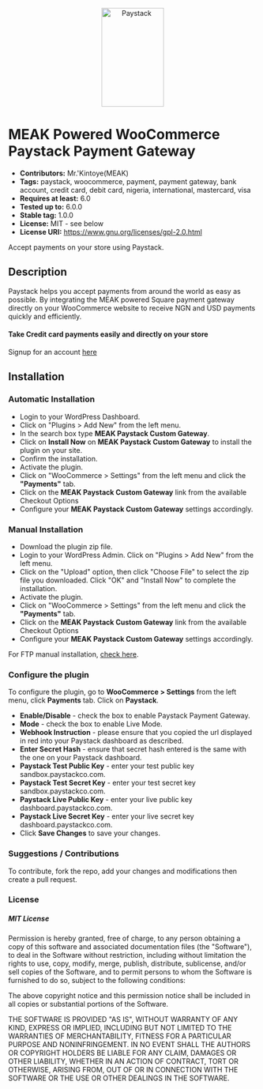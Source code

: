 <p align="center">
    <img title="Paystack" height="200" src="https://paystackco.com/assets/paystack_logo.svg" width="50%"/>
</p>

# MEAK Powered WooCommerce Paystack Payment Gateway

- **Contributors:** Mr.'Kintoye(MEAK)
- **Tags:** paystack, woocommerce, payment, payment gateway, bank account, credit card, debit card, nigeria, international, mastercard, visa
- **Requires at least:** 6.0
- **Tested up to:** 6.0.0
- **Stable tag:** 1.0.0
- **License:** MIT - see below
- **License URI:** https://www.gnu.org/licenses/gpl-2.0.html

Accept payments on your store using Paystack.

## Description

Paystack helps you accept payments from around the world as easy as possible. By integrating the MEAK powered Square payment gateway directly on your WooCommerce website to receive NGN and USD payments quickly and efficiently.

#### Take Credit card payments easily and directly on your store

Signup for an account [here](https://dashboard.paystackco.com)

## Installation

### Automatic Installation

- Login to your WordPress Dashboard.
- Click on "Plugins > Add New" from the left menu.
- In the search box type **MEAK Paystack Custom Gateway**.
- Click on **Install Now** on **MEAK Paystack Custom Gateway** to install the plugin on your site.
- Confirm the installation.
- Activate the plugin.
- Click on "WooCommerce > Settings" from the left menu and click the **"Payments"** tab.
- Click on the **MEAK Paystack Custom Gateway** link from the available Checkout Options
- Configure your **MEAK Paystack Custom Gateway** settings accordingly.

### Manual Installation

- Download the plugin zip file.
- Login to your WordPress Admin. Click on "Plugins > Add New" from the left menu.
- Click on the "Upload" option, then click "Choose File" to select the zip file you downloaded. Click "OK" and "Install Now" to complete the installation.
- Activate the plugin.
- Click on "WooCommerce > Settings" from the left menu and click the **"Payments"** tab.
- Click on the **MEAK Paystack Custom Gateway** link from the available Checkout Options
- Configure your **MEAK Paystack Custom Gateway** settings accordingly.

For FTP manual installation, [check here](http://codex.wordpress.org/Managing_Plugins#Manual_Plugin_Installation).

<!-- ## Split payment feature
* Enable the split payment in the paystack woocommerce settings page.
* Enter the specify subaccounts for the split (create can create subaccounts on your Paystack dashboard).
* save and start transaction -->

<!-- This split will be initiated for all transactions.

## Assign a subaccount to a Product
* Disable the split payment in the paystack woocommerce settings page.
* Click on "Products".
* Select "Add New".
* Scroll down until you see the 'Paystack - Select subaccount'.
* Select a subaccount. -->

### Configure the plugin

To configure the plugin, go to **WooCommerce > Settings** from the left menu, click **Payments** tab. Click on **Paystack**.

- **Enable/Disable** - check the box to enable Paystack Payment Gateway.
- **Mode** - check the box to enable Live Mode.
- **Webhook Instruction** - please ensure that you copied the url displayed in red into your Paystack dashboard as described.
- **Enter Secret Hash** - ensure that secret hash entered is the same with the one on your Paystack dashboard.
- **Paystack Test Public Key** - enter your test public key sandbox.paystackco.com.
- **Paystack Test Secret Key** - enter your test secret key sandbox.paystackco.com.
- **Paystack Live Public Key** - enter your live public key dashboard.paystackco.com.
- **Paystack Live Secret Key** - enter your live secret key dashboard.paystackco.com.
- Click **Save Changes** to save your changes.
<!--

## Screenshots

##### 1. Paystack WooCommerce Payment Gateway Setting Page

###

![Screenshot 1](assets/images/settings.png)

##### 2. Paystack WooCommerce Payment Gateway on woocommerce order checkout page

###

![Screenshot 2](assets/images/checkout.png)

##### 3. Paystack pay modal showing card payment option

###

![Screenshot 3](assets/images/inline-modal.png)
-->

### Suggestions / Contributions

To contribute, fork the repo, add your changes and modifications then create a pull request.

### License

##### MIT License

Permission is hereby granted, free of charge, to any person obtaining a copy
of this software and associated documentation files (the "Software"), to deal
in the Software without restriction, including without limitation the rights
to use, copy, modify, merge, publish, distribute, sublicense, and/or sell
copies of the Software, and to permit persons to whom the Software is
furnished to do so, subject to the following conditions:

The above copyright notice and this permission notice shall be included in all
copies or substantial portions of the Software.

THE SOFTWARE IS PROVIDED "AS IS", WITHOUT WARRANTY OF ANY KIND, EXPRESS OR
IMPLIED, INCLUDING BUT NOT LIMITED TO THE WARRANTIES OF MERCHANTABILITY,
FITNESS FOR A PARTICULAR PURPOSE AND NONINFRINGEMENT. IN NO EVENT SHALL THE
AUTHORS OR COPYRIGHT HOLDERS BE LIABLE FOR ANY CLAIM, DAMAGES OR OTHER
LIABILITY, WHETHER IN AN ACTION OF CONTRACT, TORT OR OTHERWISE, ARISING FROM,
OUT OF OR IN CONNECTION WITH THE SOFTWARE OR THE USE OR OTHER DEALINGS IN THE
SOFTWARE.
